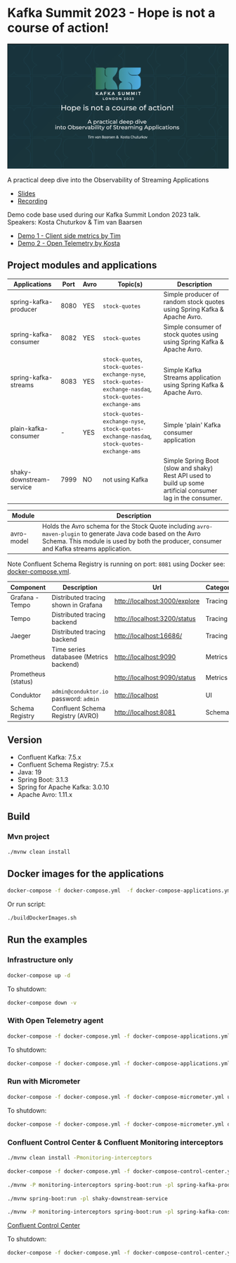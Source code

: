# Kafka Summit 2023 - Hope is not a course of action!

![](documentation/kafka-summit-2023-london.png)

A practical deep dive into the Observability of Streaming Applications 

* [Slides](https://speakerdeck.com/timvanbaarsen/kafka-summit-london-2023-hope-is-not-a-course-of-action)
* [Recording](https://www.confluent.io/events/kafka-summit-london-2023/observability-of-streaming-applications/)

Demo code base used during our Kafka Summit London 2023 talk.
Speakers: Kosta Chuturkov & Tim van Baarsen 

* [Demo 1 - Client side metrics by Tim](demo-1.md)
* [Demo 2 - Open Telemetry by Kosta](demo-2.md)

## Project modules and applications

| Applications             | Port | Avro | Topic(s)                                                                                                  | Description                                                                                                |
|--------------------------|------|------|------------------------------------------------------------------------------------------------------------|------------------------------------------------------------------------------------------------------------|
| spring-kafka-producer    | 8080 | YES  | `stock-quotes`                                                                                            | Simple producer of random stock quotes using Spring Kafka & Apache Avro.                                   |
| spring-kafka-consumer    | 8082 | YES  | `stock-quotes`                                                                                            | Simple consumer of stock quotes using using Spring Kafka & Apache Avro.                                    |
| spring-kafka-streams     | 8083 | YES  | `stock-quotes`, `stock-quotes-exchange-nyse`, `stock-quotes-exchange-nasdaq`, `stock-quotes-exchange-ams` | Simple Kafka Streams application using Spring Kafka & Apache Avro.                                         |
| plain-kafka-consumer     | -    | YES  | `stock-quotes-exchange-nyse`, `stock-quotes-exchange-nasdaq`, `stock-quotes-exchange-ams`                  | Simple 'plain' Kafka consumer application                                                                  |
| shaky-downstream-service | 7999 | NO   | not using Kafka                                                                                    | Simple Spring Boot (slow and shaky) Rest API used to build up some artificial consumer lag in the consumer.|

| Module     | Description                                                                                                                                                                                             |
|------------|---------------------------------------------------------------------------------------------------------------------------------------------------------------------------------------------------------|
| avro-model | Holds the Avro schema for the Stock Quote including `avro-maven-plugin` to generate Java code based on the Avro Schema. This module is used by both the producer, consumer and Kafka streams application. |

Note Confluent Schema Registry is running on port: `8081` using Docker see: [docker-compose.yml](docker-compose.yml).

| Component           | Description                             | Url                                                            | Category |
|---------------------|-----------------------------------------|----------------------------------------------------------------|----------|
| Grafana - Tempo     | Distributed tracing shown in Grafana    | [http://localhost:3000/explore](http://localhost:3000/explore) | Tracing  |
| Tempo               | Distributed tracing backend             | [http://localhost:3200/status](http://localhost:3200/status)   | Tracing  |
| Jaeger              | Distributed tracing backend             | [http://localhost:16686/](http://localhost:16686/)             | Tracing  |
| Prometheus          | Time series databasee (Metrics backend) | [http://localhost:9090](http://localhost:9090)                 | Metrics  |
| Prometheus (status) |                                         | [http://localhost:9090/status](http://localhost:9090/status)   | Metrics  |
| Conduktor           | `admin@conduktor.io` password: `admin`  | [http://localhost](http://localhost)                           | UI       |
| Schema Registry     | Confluent Schema Registry (AVRO)        | [http://localhost:8081](http://localhost:8081)                 | Schema   |

## Version

* Confluent Kafka: 7.5.x
* Confluent Schema Registry: 7.5.x
* Java: 19
* Spring Boot: 3.1.3
* Spring for Apache Kafka: 3.0.10
* Apache Avro: 1.11.x

## Build

### Mvn project

```
./mvnw clean install
```

## Docker images for the applications

```bash
docker-compose -f docker-compose.yml  -f docker-compose-applications.yml build
```

Or run script:

```bash
./buildDockerImages.sh
```

## Run the examples

 
### Infrastructure only

```bash
docker-compose up -d
```

To shutdown:

```bash
docker-compose down -v
```

### With Open Telemetry agent

```bash
docker-compose -f docker-compose.yml -f docker-compose-applications.yml up -d
```

To shutdown:

```bash
docker-compose -f docker-compose.yml -f docker-compose-applications.yml down -v
```

### Run with Micrometer

```bash
docker-compose -f docker-compose.yml -f docker-compose-micrometer.yml up -d
```

To shutdown:

```bash
docker-compose -f docker-compose.yml -f docker-compose-micrometer.yml down -v
```

### Confluent Control Center & Confluent Monitoring interceptors

```bash
./mvnw clean install -Pmonitoring-interceptors
```

```bash
docker-compose -f docker-compose.yml -f docker-compose-control-center.yml up -d
```

```bash
./mvnw -P monitoring-interceptors spring-boot:run -pl spring-kafka-producer -Dspring-boot.run.arguments="--spring.profiles.active=monitoring-interceptors"
```

```bash
./mvnw spring-boot:run -pl shaky-downstream-service
```

```bash
./mvnw -P monitoring-interceptors spring-boot:run -pl spring-kafka-consumer -Dspring-boot.run.arguments="--spring.profiles.active=monitoring-interceptors"
```

[Confluent Control Center](http://localhost:9021)

To shutdown:

```bash
docker-compose -f docker-compose.yml -f docker-compose-control-center.yml down -v
```
